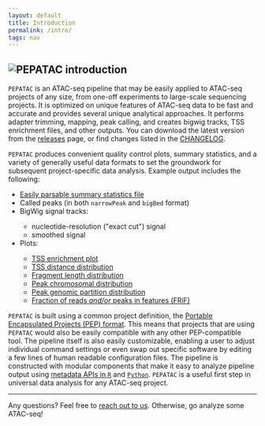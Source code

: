 ```yaml
---
layout: default
title: Introduction
permalink: /intro/
tags: nav
---
```


<div class="container">
  <div id="intro">
    <p></p>
    <h2><img src="../assets/images/logo_pepatac_black.png" alt="PEPATAC" class="img-fluid" style="max-height:30px; margin-top:-15px; margin-bottom:-5px"> introduction</h2>
    <p><code class="language-python">PEPATAC</code> is an ATAC-seq pipeline that may be easily applied to ATAC-seq projects of any size, from one-off experiments to large-scale sequencing projects. It is optimized on unique features of ATAC-seq data to be fast and accurate and provides several unique analytical approaches. It performs adapter trimming, mapping, peak calling, and creates bigwig tracks, TSS enrichment files, and other outputs. You can download the latest version from the <a href="https://github.com/databio/pepatac/releases">releases</a> page, or find changes listed in the <a href="https://github.com/databio/pepatac/blob/master/CHANGELOG.md">CHANGELOG</a>.</p>
    <p><code class="language-python">PEPATAC</code> produces convenient quality control plots, summary statistics, and a variety of generally useful data formats to set the groundwork for subsequent project-specific data analysis.
    Example output includes the following:</p>
    <ul>
      <li><a href="/assets/files/examples/gold/results_pipeline/gold5/stats.tsv">Easily parsable summary statistics file</a></li>
      <li>Called peaks (in both <code>narrowPeak</code> and <code>bigBed</code> format)</li>
      <li>BigWig signal tracks:</li>
        <ul>
          <li>nucleotide-resolution ("exact cut") signal</li>
          <li>smoothed signal</li>
        </ul>
      <li>Plots:</li>
      <ul>                  
        <li><a href="/assets/files/examples/gold/results_pipeline/gold5/QC_hg19/gold5_TssEnrichment.pdf">TSS enrichment plot</a></li>
        <li><a href="/assets/files/examples/gold/results_pipeline/gold5/QC_hg19/gold5_peaks_TSS_dist.pdf">TSS distance distribution</a></li>
        <li><a href="/assets/files/examples/gold/results_pipeline/gold5/QC_hg19/gold5_fragLenDistribution.pdf">Fragment length distribution</a></li>
        <li><a href="/assets/files/examples/gold/results_pipeline/gold5/QC_hg19/gold5_peaks_chr_dist.pdf">Peak chromosomal distribution</a></li>
        <li><a href="/assets/files/examples/gold/results_pipeline/gold5/QC_hg19/gold5_peaks_partition_dist.pdf">Peak genomic partition distribution</a></li>
        <li><a href="/assets/files/examples/gold/results_pipeline/gold5/QC_hg19/gold5_frif.pdf"> Fraction of reads <i>and/or</i> peaks in features (FRiF)</a></li>
      </ul>
    </ul>
    <p><code class="language-python">PEPATAC</code> is built using a common project definition, the <a href="https://pepkit.github.io/">Portable Encapsulated Projects (PEP) format</a>. This means that projects that are using <code class="language-python">PEPATAC</code> would also be easily compatible with any other PEP-compatible tool. The pipeline itself is also easily customizable, enabling a user to adjust individual command settings or even swap out specific software by editing a few lines of human readable configuration files. The pipeline is constructed with modular components that make it easy to analyze pipeline output using <a href="http://code.databio.org/pepr/">metadata APIs in <code class="langugage-r">R</code></a> and <a href="https://peppy.readthedocs.io/en/latest/"><code class="language-python">Python</code></a>. <code class="language-python">PEPATAC</code> is a useful first step in universal data analysis for any ATAC-seq project.</p>
  </div>
</div>
<hr>
<div class="container">
  <p>Any questions? Feel free to <a href="{{ "/contact/" | prepend: site.baseurl }}">reach out to us</a>. Otherwise, go analyze some ATAC-seq!</p>
</div>